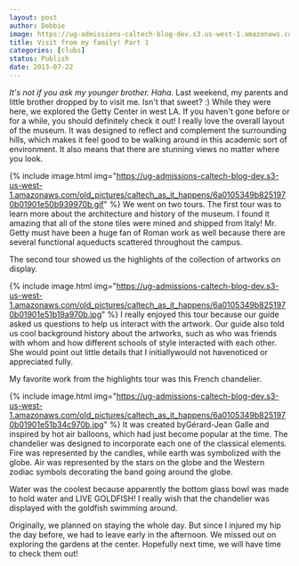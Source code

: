 ```yaml
---
layout: post
author: Debbie
image: https://ug-admissions-caltech-blog-dev.s3.us-west-1.amazonaws.com/old_pictures/6a0105349b8251970b0192ac100091970d-320wi.jpg
title: Visit from my family! Part 1 
categories: [clubs]
status: Publish
date: 2013-07-22
---
```



*It's not if you ask my younger brother. Haha.*
Last weekend, my parents and little brother dropped by to visit me. Isn't that sweet? :) While they were here, we explored the Getty Center in west LA. If you haven't gone before or for a while, you should definitely check it out!
I really love the overall layout of the museum. It was designed to reflect and complement the surrounding hills, which makes it feel good to be walking around in this academic sort of environment. It also means that there are stunning views no matter where you look.


{% include image.html img="https://ug-admissions-caltech-blog-dev.s3-us-west-1.amazonaws.com/old_pictures/caltech_as_it_happens/6a0105349b8251970b01901e50b939970b.gif" %}
We went on two tours. The first tour was to learn more about the architecture and history of the museum. I found it amazing that all of the stone tiles were mined and shipped from Italy! Mr. Getty must have been a huge fan of Roman work as well because there are several functional aqueducts scattered throughout the campus.

The second tour showed us the highlights of the collection of artworks on display.


{% include image.html img="https://ug-admissions-caltech-blog-dev.s3-us-west-1.amazonaws.com/old_pictures/caltech_as_it_happens/6a0105349b8251970b01901e51b19a970b.jpg" %}
I really enjoyed this tour because our guide asked us questions to help us interact with the artwork. Our guide also told us cool background history about the artworks, such as who was friends with whom and how different schools of style interacted with each other. She would point out little details that I initiallywould not havenoticed or appreciated fully.

My favorite work from the highlights tour was this French chandelier.


{% include image.html img="https://ug-admissions-caltech-blog-dev.s3-us-west-1.amazonaws.com/old_pictures/caltech_as_it_happens/6a0105349b8251970b01901e51b34c970b.jpg" %}
It was created byGérard-Jean Galle and inspired by hot air balloons, which had just become popular at the time. The chandelier was designed to incorporate each one of the classical elements. Fire was represented by the candles, while earth was symbolized with the globe. Air was represented by the stars on the globe and the Western zodiac symbols decorating the band going around the globe.

Water was the coolest because apparently the bottom glass bowl was made to hold water and LIVE GOLDFISH! I really wish that the chandelier was displayed with the goldfish swimming around.

Originally, we planned on staying the whole day. But since I injured my hip the day before, we had to leave early in the afternoon. We missed out on exploring the gardens at the center. Hopefully next time, we will have time to check them out!
